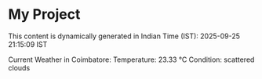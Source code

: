# My Project

This content is dynamically generated in Indian Time (IST): 2025-09-25 21:15:09 IST


Current Weather in Coimbatore:
Temperature: 23.33 °C
Condition: scattered clouds
